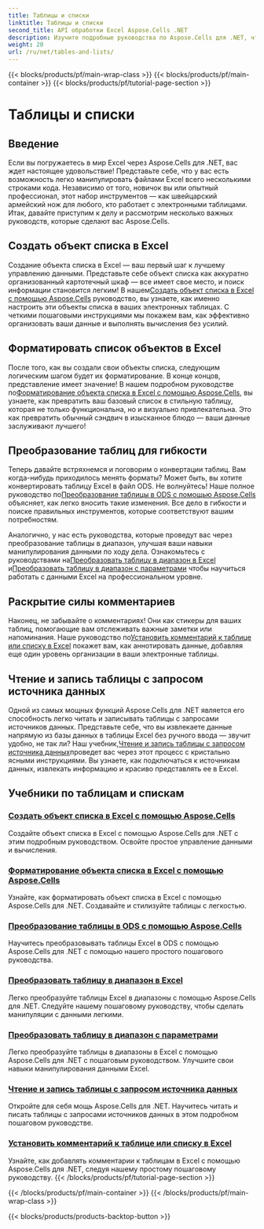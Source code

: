 ```yaml
---
title: Таблицы и списки
linktitle: Таблицы и списки
second_title: API обработки Excel Aspose.Cells .NET
description: Изучите подробные руководства по Aspose.Cells для .NET, чтобы эффективно управлять данными Excel, создавать таблицы и совершенствовать свои навыки с помощью простых в использовании руководств.
weight: 20
url: /ru/net/tables-and-lists/
---
```


{{< blocks/products/pf/main-wrap-class >}}
{{< blocks/products/pf/main-container >}}
{{< blocks/products/pf/tutorial-page-section >}}

# Таблицы и списки

## Введение

Если вы погружаетесь в мир Excel через Aspose.Cells для .NET, вас ждет настоящее удовольствие! Представьте себе, что у вас есть возможность легко манипулировать файлами Excel всего несколькими строками кода. Независимо от того, новичок вы или опытный профессионал, этот набор инструментов — как швейцарский армейский нож для любого, кто работает с электронными таблицами. Итак, давайте приступим к делу и рассмотрим несколько важных руководств, которые сделают вас Aspose.Cells.

## Создать объект списка в Excel
 Создание объекта списка в Excel — ваш первый шаг к лучшему управлению данными. Представьте себе объект списка как аккуратно организованный картотечный шкаф — все имеет свое место, и поиск информации становится легким! В нашем[Создать объект списка в Excel с помощью Aspose.Cells](./creating-list-object/) руководство, вы узнаете, как именно настроить эти объекты списка в ваших электронных таблицах. С четкими пошаговыми инструкциями мы покажем вам, как эффективно организовать ваши данные и выполнять вычисления без усилий.

## Форматировать список объектов в Excel
После того, как вы создали свои объекты списка, следующим логическим шагом будет их форматирование. В конце концов, представление имеет значение! В нашем подробном руководстве по[Форматирование объекта списка в Excel с помощью Aspose.Cells](./formatting-list-object/), вы узнаете, как превратить ваш базовый список в стильную таблицу, которая не только функциональна, но и визуально привлекательна. Это как превратить обычный сэндвич в изысканное блюдо — ваши данные заслуживают лучшего!

## Преобразование таблиц для гибкости
 Теперь давайте встряхнемся и поговорим о конвертации таблиц. Вам когда-нибудь приходилось менять форматы? Может быть, вы хотите конвертировать таблицу Excel в файл ODS. Не волнуйтесь! Наше полное руководство по[Преобразование таблицы в ODS с помощью Aspose.Cells](./converting-table-to-ods/) объясняет, как легко вносить такие изменения. Все дело в гибкости и поиске правильных инструментов, которые соответствуют вашим потребностям.

Аналогично, у нас есть руководства, которые проведут вас через преобразование таблицы в диапазон, улучшая ваши навыки манипулирования данными по ходу дела. Ознакомьтесь с руководствами на[Преобразовать таблицу в диапазон в Excel](./converting-table-to-range/) и[Преобразовать таблицу в диапазон с параметрами](./converting-table-to-range-with-options/) чтобы научиться работать с данными Excel на профессиональном уровне.

## Раскрытие силы комментариев
 Наконец, не забывайте о комментариях! Они как стикеры для ваших таблиц, помогающие вам отслеживать важные заметки или напоминания. Наше руководство по[Установить комментарий к таблице или списку в Excel](./setting-comment-of-table-or-list/) покажет вам, как аннотировать данные, добавляя еще один уровень организации в ваши электронные таблицы. 

## Чтение и запись таблицы с запросом источника данных
 Одной из самых мощных функций Aspose.Cells для .NET является его способность легко читать и записывать таблицы с запросами источников данных. Представьте себе, что вы извлекаете данные напрямую из базы данных в таблицы Excel без ручного ввода — звучит удобно, не так ли? Наш учебник,[Чтение и запись таблицы с запросом источника данных](./reading-and-writing-table-with-query-data-source/)проведет вас через этот процесс с кристально ясными инструкциями. Вы узнаете, как подключаться к источникам данных, извлекать информацию и красиво представлять ее в Excel.

## Учебники по таблицам и спискам
### [Создать объект списка в Excel с помощью Aspose.Cells](./creating-list-object/)
Создайте объект списка в Excel с помощью Aspose.Cells для .NET с этим подробным руководством. Освойте простое управление данными и вычисления.
### [Форматирование объекта списка в Excel с помощью Aspose.Cells](./formatting-list-object/)
Узнайте, как форматировать объект списка в Excel с помощью Aspose.Cells для .NET. Создавайте и стилизуйте таблицы с легкостью.
### [Преобразование таблицы в ODS с помощью Aspose.Cells](./converting-table-to-ods/)
Научитесь преобразовывать таблицы Excel в ODS с помощью Aspose.Cells для .NET с помощью нашего простого пошагового руководства.
### [Преобразовать таблицу в диапазон в Excel](./converting-table-to-range/)
Легко преобразуйте таблицы Excel в диапазоны с помощью Aspose.Cells для .NET. Следуйте нашему пошаговому руководству, чтобы сделать манипуляции с данными легкими.
### [Преобразовать таблицу в диапазон с параметрами](./converting-table-to-range-with-options/)
Легко преобразуйте таблицы в диапазоны в Excel с помощью Aspose.Cells для .NET с пошаговым руководством. Улучшите свои навыки манипулирования данными Excel.
### [Чтение и запись таблицы с запросом источника данных](./reading-and-writing-table-with-query-data-source/)
Откройте для себя мощь Aspose.Cells для .NET. Научитесь читать и писать таблицы с запросами источников данных в этом подробном пошаговом руководстве.
### [Установить комментарий к таблице или списку в Excel](./setting-comment-of-table-or-list/)
Узнайте, как добавлять комментарии к таблицам в Excel с помощью Aspose.Cells для .NET, следуя нашему простому пошаговому руководству.
{{< /blocks/products/pf/tutorial-page-section >}}

{{< /blocks/products/pf/main-container >}}
{{< /blocks/products/pf/main-wrap-class >}}

{{< blocks/products/products-backtop-button >}}
